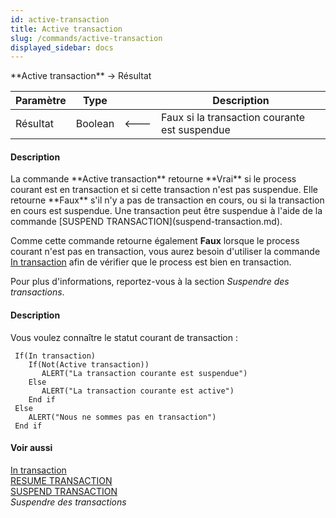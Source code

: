 ```yaml
---
id: active-transaction
title: Active transaction
slug: /commands/active-transaction
displayed_sidebar: docs
---
```


<!--REF #_command_.Active transaction.Syntax-->**Active transaction** -> Résultat<!-- END REF-->
<!--REF #_command_.Active transaction.Params-->
| Paramètre | Type |  | Description |
| --- | --- | --- | --- |
| Résultat | Boolean | &#x1F850; | Faux si la transaction courante est suspendue |

<!-- END REF-->

#### Description 

<!--REF #_command_.Active transaction.Summary-->La commande **Active transaction** retourne **Vrai** si le process courant est en transaction et si cette transaction n'est pas suspendue.<!-- END REF--> Elle retourne **Faux** s'il n'y a pas de transaction en cours, ou si la transaction en cours est suspendue. Une transaction peut être suspendue à l'aide de la commande [SUSPEND TRANSACTION](suspend-transaction.md). 

Comme cette commande retourne également **Faux** lorsque le process courant n'est pas en transaction, vous aurez besoin d'utiliser la commande [In transaction](in-transaction.md) afin de vérifier que le process est bien en transaction. 

Pour plus d'informations, reportez-vous à la section *Suspendre des transactions*. 

#### Description 

Vous voulez connaître le statut courant de transaction :

```4d
 If(In transaction)
    If(Not(Active transaction))
       ALERT("La transaction courante est suspendue")
    Else
       ALERT("La transaction courante est active")
    End if
 Else
    ALERT("Nous ne sommes pas en transaction")
 End if
```

#### Voir aussi 

[In transaction](in-transaction.md)  
[RESUME TRANSACTION](resume-transaction.md)  
[SUSPEND TRANSACTION](suspend-transaction.md)  
*Suspendre des transactions*  